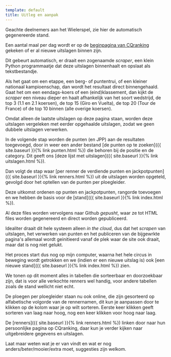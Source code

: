 ```yaml
---
template: default
title: Uitleg en aanpak
---
```

Geachte deelnemers aan het Wielerspel, zie hier de automatisch gegenereerde stand.

Een aantal maal per dag wordt er op de [beginpagina van CQranking](https://cqranking.com/men/asp/gen/start.asp) gekeken of er al nieuwe uitslagen binnen zijn. 

Dit gebeurt automatisch, er draait een zogenaamde _scraper_, een klein Python programmaatje dat deze uitslagen binnenhaalt en opslaat als tekstbestandje.

Als het gaat om een etappe, een berg- of puntentrui, of een kleiner nationaal kampioenschap, dan wordt het resultaat direct binnengehaald. Gaat het om een eendags-koers of een (eind)klassement, dan kijkt de _scraper_ een niveau dieper en haalt afhankelijk van het soort wedstrijd, de top 3 (1.1 en 2.1 koersen), de top 15 (Giro en Vuelta), de top 20 (Tour de France) of de top 10 binnen (alle overige koersen).

Omdat alleen de laatste uitslagen op deze pagina staan, worden deze uitslagen vergeleken met eerder opgehaalde uitslagen, zodat we geen dubbele uitslagen verwerken.

In de volgende stap worden de punten (en JPP) aan de resultaten toegevoegd, door in weer een ander bestand [de punten op te zoeken]({{ site.baseurl }}{% link punten.html %}) die behoren bij de positie en de category. Dit geeft ons [deze lijst met uitslagen]({{ site.baseurl }}{% link uitslagen.html %}).

Dan volgt de stap waar [per renner de verdiende punten en jackpotpunten]({{ site.baseurl }}{% link renners.html %}) uit de uitslagen worden opgeteld, gevolgd door het optellen van de punten per ploegleider. 

Deze uitkomst ordenen op punten en jackpotpunten, rangorde toevoegen en we hebben de basis voor de [stand]({{ site.baseurl }}{% link index.html %}).

Al deze files worden vervolgens naar Github _gepusht_, waar ze tot HTML files worden gegenereerd en direct worden gepubliceerd.

Idealiter draait dit hele systeem alleen _in the cloud_, dus dat het _scrapen_ van uitslagen, het verwerken van punten en het publiceren van de bijgewrkte pagina's allemaal wordt geinitieerd vanaf de plek waar de site ook draait, maar dat is nog niet gelukt.

Het proces start dus nog op mijn computer, waarna het hele circus in beweging wordt getrokken en we (indien er een nieuwe uitslag is) ook [een nieuwe stand]({{ site.baseurl }}{% link index.html %}) zien.

We tonen op dit moment alles in tabellen die sorteerbaar en doorzoekbaar zijn, dat is voor alle verkochte renners wel handig, voor andere tabellen zoals de stand wellicht niet echt.

De ploegen per ploegleider staan nu ook online, die zijn gesorteerd op alfabetische volgorde van de rennernamen, dit kun je aanpassen door te klikken op de kolom waar je op wilt sorteren. Eerste keer klikken geeft sorteren van laag naar hoog, nog een keer klikken voor hoog naar laag.

De [renners]({{ site.baseurl }}{% link renners.html %}) linken door naar hun persoonlijke pagina op CQranking, daar kun je verder kijken naar uitgebreidere gegevens en uitslagen.

Laat maar weten wat je er van vindt en wat er nog anders/beter/mooier/extra moet, suggesties zijn welkom.


